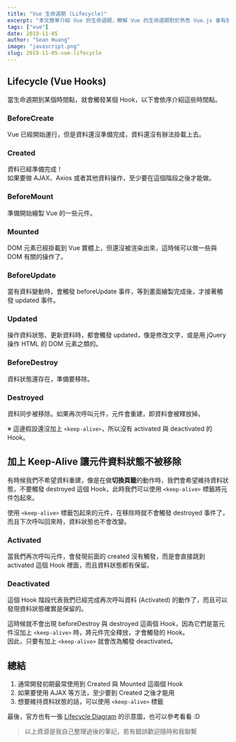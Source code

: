 ```yaml
---
title: "Vue 生命週期 (Lifecycle)"
excerpt: "本文簡單介紹 Vue 的生命週期，瞭解 Vue 的生命週期對於熟悉 Vue.js 會有很大的幫助。"
tags: ["vue"]
date: 2019-11-05
author: "Sean Huang"
image: "javascript.png"
slug: 2019-11-05-vue-lifecycle
---
```


## Lifecycle (Vue Hooks)

當生命週期到某個時間點，就會觸發某個 Hook，以下會依序介紹這些時間點。

### BeforeCreate

Vue 已經開始運行，但是資料還沒準備完成，資料還沒有辦法掛載上去。

### Created

資料已經準備完成！  
如果要做 AJAX、Axios 或者其他資料操作，至少要在這個階段之後才能做。

### BeforeMount

準備開始繪製 Vue 的一些元件。

### Mounted

DOM 元素已經掛載到 Vue 實體上，但還沒被渲染出來，這時候可以做一些與 DOM 有關的操作了。

### BeforeUpdate

當有資料變動時，會觸發 beforeUpdate 事件，等到畫面繪製完成後，才接著觸發 updated 事件。

### Updated

操作資料狀態、更新資料時，都會觸發 updated，像是修改文字，或是用 jQuery 操作 HTML 的 DOM 元素之類的。

### BeforeDestroy

資料狀態還存在，準備要移除。

### Destroyed

資料同步被移除。如果再次呼叫元件，元件會重建，即資料會被釋放掉。

※ 這邊假設還沒加上 `<keep-alive>`，所以沒有 activated 與 deactivated 的 Hook。

## 加上 Keep-Alive 讓元件資料狀態不被移除

有時候我們不希望資料重建，像是在做**切換頁籤**的動作時，我們會希望維持資料狀態，不要觸發 destroyed 這個 Hook，此時我們可以使用 `<keep-alive>` 標籤將元件包起來。

使用 `<keep-alive>` 標籤包起來的元件，在移除時就不會觸發 destroyed 事件了，而且下次呼叫回來時，資料狀態也不會改變。

### Activated

當我們再次呼叫元件，會發現前面的 created 沒有觸發，而是會直接跳到 activated 這個 Hook 裡面，而且資料狀態都有保留。

### Deactivated

這個 Hook 階段代表我們已經完成再次呼叫資料 (Activated) 的動作了，而且可以發現資料狀態確實是保留的。

這時候就不會出現 beforeDestroy 與 destroyed 這兩個 Hook，因為它們是當元件沒加上 `<keep-alive>` 時，將元件完全釋放，才會觸發的 Hook。  
因此，只要有加上 `<keep-alive>` 就會改為觸發 deactivated。

## 總結

1. 通常開發初期最常使用到 Created 與 Mounted 這兩個 Hook
2. 如果要使用 AJAX 等方法，至少要到 Created 之後才能用
3. 想要維持資料狀態的話，可以使用 `<keep-alive>` 標籤

最後，官方也有一張 [Lifecycle Diagram](https://vuejs.org/images/lifecycle.png) 的示意圖，也可以參考看看 :D

> 以上資源是我自己整理過後的筆記，若有錯誤歡迎隨時和我聯繫
